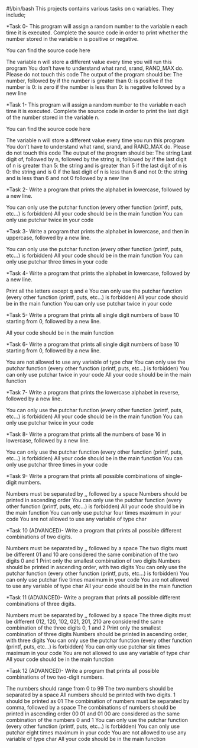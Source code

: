 #!/bin/bash
This projects contains various tasks on c variables. They include;

*Task 0- This program will assign a random number to the variable n each time it is executed. Complete the source code in order to print whether the number stored in the variable n is positive or negative.


You can find the source code here

The variable n will store a different value every time you will run this program
You don’t have to understand what rand, srand, RAND_MAX do. Please do not touch this code
The output of the program should be:
The number, followed by
if the number is greater than 0: is positive
if the number is 0: is zero
if the number is less than 0: is negative
followed by a new line

*Task 1- This program will assign a random number to the variable n each time it is executed. Complete the source code in order to print the last digit of the number stored in the variable n.


You can find the source code here

The variable n will store a different value every time you run this program
You don’t have to understand what rand, srand, and RAND_MAX do. Please do not touch this code
The output of the program should be:
The string Last digit of, followed by
n, followed by
the string is, followed by
if the last digit of n is greater than 5: the string and is greater than 5
if the last digit of n is 0: the string and is 0
if the last digit of n is less than 6 and not 0: the string and is less than 6 and not 0
followed by a new line

*Task 2- Write a program that prints the alphabet in lowercase, followed by a new line.


You can only use the putchar function (every other function (printf, puts, etc…) is forbidden)
All your code should be in the main function
You can only use putchar twice in your code

*Task 3- Write a program that prints the alphabet in lowercase, and then in uppercase, followed by a new line.


You can only use the putchar function (every other function (printf, puts, etc…) is forbidden)
All your code should be in the main function
You can only use putchar three times in your code

*Task 4- Write a program that prints the alphabet in lowercase, followed by a new line.


Print all the letters except q and e
You can only use the putchar function (every other function (printf, puts, etc…) is forbidden)
All your code should be in the main function
You can only use putchar twice in your code

*Task 5- Write a program that prints all single digit numbers of base 10 starting from 0, followed by a new line.


All your code should be in the main function

*Task 6- Write a program that prints all single digit numbers of base 10 starting from 0, followed by a new line.


You are not allowed to use any variable of type char
You can only use the putchar function (every other function (printf, puts, etc…) is forbidden)
You can only use putchar twice in your code
All your code should be in the main function

*Task 7- Write a program that prints the lowercase alphabet in reverse, followed by a new line.


You can only use the putchar function (every other function (printf, puts, etc…) is forbidden)
All your code should be in the main function
You can only use putchar twice in your code

*Task 8- Write a program that prints all the numbers of base 16 in lowercase, followed by a new line.


You can only use the putchar function (every other function (printf, puts, etc…) is forbidden)
All your code should be in the main function
You can only use putchar three times in your code

*Task 9- Write a program that prints all possible combinations of single-digit numbers.


Numbers must be separated by ,, followed by a space
Numbers should be printed in ascending order
You can only use the putchar function (every other function (printf, puts, etc…) is forbidden)
All your code should be in the main function
You can only use putchar four times maximum in your code
You are not allowed to use any variable of type char

*Task 10 (ADVANCED)- Write a program that prints all possible different combinations of two digits.


Numbers must be separated by ,, followed by a space
The two digits must be different
01 and 10 are considered the same combination of the two digits 0 and 1
Print only the smallest combination of two digits
Numbers should be printed in ascending order, with two digits
You can only use the putchar function (every other function (printf, puts, etc…) is forbidden)
You can only use putchar five times maximum in your code
You are not allowed to use any variable of type char
All your code should be in the main function

*Task 11 (ADVANCED)- Write a program that prints all possible different combinations of three digits.


Numbers must be separated by ,, followed by a space
The three digits must be different
012, 120, 102, 021, 201, 210 are considered the same combination of the three digits 0, 1 and 2
Print only the smallest combination of three digits
Numbers should be printed in ascending order, with three digits
You can only use the putchar function (every other function (printf, puts, etc…) is forbidden)
You can only use putchar six times maximum in your code
You are not allowed to use any variable of type char
All your code should be in the main function

*Task 12 (ADVANCED)- Write a program that prints all possible combinations of two two-digit numbers.


The numbers should range from 0 to 99
The two numbers should be separated by a space
All numbers should be printed with two digits. 1 should be printed as 01
The combination of numbers must be separated by comma, followed by a space
The combinations of numbers should be printed in ascending order
00 01 and 01 00 are considered as the same combination of the numbers 0 and 1
You can only use the putchar function (every other function (printf, puts, etc…) is forbidden)
You can only use putchar eight times maximum in your code
You are not allowed to use any variable of type char
All your code should be in the main function


